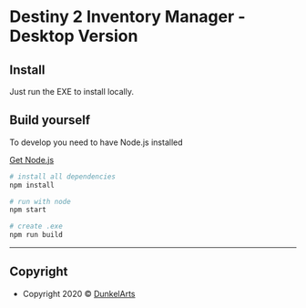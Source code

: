# Destiny 2 Inventory Manager - Desktop Version

## Install

Just run the EXE to install locally.

## Build yourself

To develop you need to have Node.js installed

[Get Node.js](https://nodejs.org/en/)

```bash
# install all dependencies
npm install

# run with node
npm start

# create .exe
npm run build
```

---
## Copyright

- Copyright 2020 © [DunkelArts](http://github.com/dunkelarts)